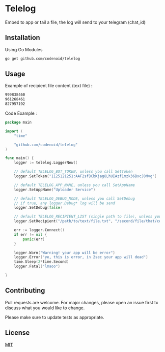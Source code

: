 # Telelog

Embed to app or tail a file, the log will send to your telegram (chat_id)

## Installation

Using Go Modules

```bash
go get github.com/codenoid/telelog
```

## Usage

Example of recipient file content (text file) : 

```txt
999838460
961268461
827957192
```

Code Example :

```go
package main

import (
    "time"

    "github.com/codenoid/telelog"
)

func main() {
    logger := telelog.LoggerNew()

    // default TELELOG_BOT_TOKEN, unless you call SetToken
    logger.SetToken("1125121251:AAF2sfBCbKjag8LhUIAzf1mzk36BxcJ0Mvg")

    // default TELELOG_APP_NAME, unless you call SetAppName
    logger.SetAppName("Uploader Service")

    // default TELELOG_DEBUG_MODE, unless you call SetDebug
    // if true, any logger.Debug* log will be send 
    logger.SetDebug(false)

    // default TELELOG_RECIPIENT_LIST (single path to file), unless you call SetRecipient
    logger.SetRecipient("/path/to/text/file.txt", "/second/file/that/contain/chat_id.txt")

    err := logger.Connect()
    if err != nil {
        panic(err)
    }

    logger.Warn("Warning! your app will be error")
    logger.Error("yo, this is error, in 2sec your app will dead")
    time.Sleep(2*time.Second)
    logger.Fatal("lmaoo")

}
```

## Contributing
Pull requests are welcome. For major changes, please open an issue first to discuss what you would like to change.

Please make sure to update tests as appropriate.

## License
[MIT](https://choosealicense.com/licenses/mit/)
